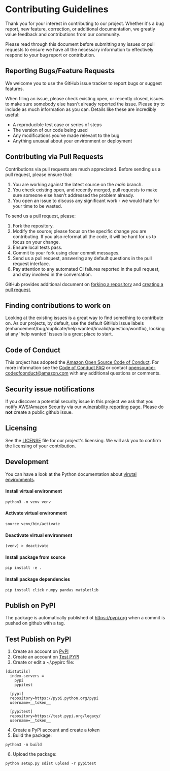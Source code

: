 # Contributing Guidelines

Thank you for your interest in contributing to our project. Whether it's a bug report, new feature, correction, or additional
documentation, we greatly value feedback and contributions from our community.

Please read through this document before submitting any issues or pull requests to ensure we have all the necessary
information to effectively respond to your bug report or contribution.


## Reporting Bugs/Feature Requests

We welcome you to use the GitHub issue tracker to report bugs or suggest features.

When filing an issue, please check existing open, or recently closed, issues to make sure somebody else hasn't already
reported the issue. Please try to include as much information as you can. Details like these are incredibly useful:

* A reproducible test case or series of steps
* The version of our code being used
* Any modifications you've made relevant to the bug
* Anything unusual about your environment or deployment


## Contributing via Pull Requests
Contributions via pull requests are much appreciated. Before sending us a pull request, please ensure that:

1. You are working against the latest source on the *main* branch.
2. You check existing open, and recently merged, pull requests to make sure someone else hasn't addressed the problem already.
3. You open an issue to discuss any significant work - we would hate for your time to be wasted.

To send us a pull request, please:

1. Fork the repository.
2. Modify the source; please focus on the specific change you are contributing. If you also reformat all the code, it will be hard for us to focus on your change.
3. Ensure local tests pass.
4. Commit to your fork using clear commit messages.
5. Send us a pull request, answering any default questions in the pull request interface.
6. Pay attention to any automated CI failures reported in the pull request, and stay involved in the conversation.

GitHub provides additional document on [forking a repository](https://help.github.com/articles/fork-a-repo/) and
[creating a pull request](https://help.github.com/articles/creating-a-pull-request/).


## Finding contributions to work on
Looking at the existing issues is a great way to find something to contribute on. As our projects, by default, use the default GitHub issue labels (enhancement/bug/duplicate/help wanted/invalid/question/wontfix), looking at any 'help wanted' issues is a great place to start.


## Code of Conduct
This project has adopted the [Amazon Open Source Code of Conduct](https://aws.github.io/code-of-conduct).
For more information see the [Code of Conduct FAQ](https://aws.github.io/code-of-conduct-faq) or contact
opensource-codeofconduct@amazon.com with any additional questions or comments.


## Security issue notifications
If you discover a potential security issue in this project we ask that you notify AWS/Amazon Security via our [vulnerability reporting page](http://aws.amazon.com/security/vulnerability-reporting/). Please do **not** create a public github issue.


## Licensing

See the [LICENSE](LICENSE) file for our project's licensing. We will ask you to confirm the licensing of your contribution.


## Development

You can have a look at the Python documentation about [virutal environments](https://docs.python.org/3/library/venv.html).

#### Install virtual environment

```
python3 -m venv venv    
```

#### Activate virtual environment

```
source venv/bin/activate   
```

#### Deactivate virtual environment

```
(venv) > deactivate   
```

#### Install package from source

```
pip install -e .
```

#### Install package dependencies

```
pip install click numpy pandas matplotlib
```

## Publish on PyPI

The package is automatically published ot https://pypi.org when a commit is pushed on github with a tag.


## Test Publish on PyPI

1. Create an account on [PyPI](https://pypi.org/account/register/)
2. Create an account on [Test PYPI](https://test.pypi.org/manage/projects/)
3. Create or edit a ~/.pypirc file:
```
[distutils]
  index-servers =
    pypi
    pypitest
  
  [pypi]
  repository=https://pypi.python.org/pypi
  username=__token__
  
  [pypitest]
  repository=https://test.pypi.org/legacy/
  username=__token__

```
4. Create a PyPI account and create a token
5. Build the package:
```
python3 -m build 
```
6. Upload the package:
```
python setup.py sdist upload -r pypitest
```